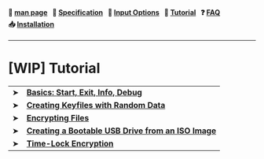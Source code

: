 
<h4 align="left">
  📜&nbsp;<a href="https://github.com/hakavlad/tird/blob/main/docs/MANPAGE.md">man&nbsp;page</a> &nbsp;
  📑&nbsp;<a href="https://github.com/hakavlad/tird/blob/main/docs/SPECIFICATION.md">Specification</a> &nbsp;
  📄&nbsp;<a href="https://github.com/hakavlad/tird/blob/main/docs/INPUT_OPTIONS.md">Input&nbsp;Options</a> &nbsp;
  📖&nbsp;<a href="https://github.com/hakavlad/tird/blob/main/docs/tutorial/README.md">Tutorial</a> &nbsp;
  ❓&nbsp;<a href="https://github.com/hakavlad/tird/blob/main/docs/FAQ.md">FAQ</a> &nbsp;
  📥&nbsp;<a href="https://github.com/hakavlad/tird/blob/main/docs/INSTALLATION.md">Installation</a>
</h4>

---

# \[WIP] Tutorial

<table>

<tr><td>➤</td><td><b>
<a href="https://github.com/hakavlad/tird/blob/main/docs/tutorial/basics.md">Basics: Start, Exit, Info, Debug</a>
</b></td></tr>

<tr><td>➤</td><td><b>
<a href="https://github.com/hakavlad/tird/blob/main/docs/tutorial/creating_keyfiles.md">Creating Keyfiles with Random Data</a>
</b></td></tr>

<tr><td>➤</td><td><b>
<a href="https://github.com/hakavlad/tird/blob/main/docs/tutorial/encrypting_files.md">Encrypting Files</a>
</b></td></tr>

<tr><td>➤</td><td><b>
<a href="https://github.com/hakavlad/tird/blob/main/docs/tutorial/writing_iso_image.md">Creating a Bootable USB Drive from an ISO Image</a>
</b></td></tr>

<tr><td>➤</td><td><b>
<a href="https://github.com/hakavlad/tird/blob/main/docs/tutorial/TLE.md">Time-Lock Encryption</a>
</b></td></tr>

</table>

